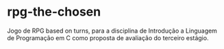 # rpg-the-chosen
Jogo de RPG based on turns, para a disciplina de Introdução a Linguagem de Programação em C como proposta de avaliação do terceiro estágio.
